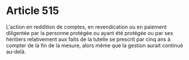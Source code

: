 # Article 515

L'action en reddition de comptes, en revendication ou en paiement diligentée par la personne protégée ou ayant été protégée ou par ses héritiers relativement aux faits de la tutelle se prescrit par cinq ans à compter de la fin de la mesure, alors même que la gestion aurait continué au-delà.
